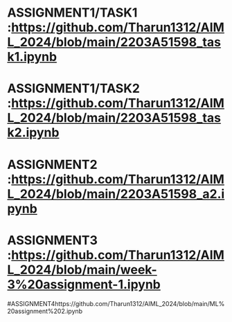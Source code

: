 # ASSIGNMENT1/TASK1 :https://github.com/Tharun1312/AIML_2024/blob/main/2203A51598_task1.ipynb
# ASSIGNMENT1/TASK2 :https://github.com/Tharun1312/AIML_2024/blob/main/2203A51598_task2.ipynb
# ASSIGNMENT2 :https://github.com/Tharun1312/AIML_2024/blob/main/2203A51598_a2.ipynb
# ASSIGNMENT3 :https://github.com/Tharun1312/AIML_2024/blob/main/week-3%20assignment-1.ipynb
#ASSIGNMENT4https://github.com/Tharun1312/AIML_2024/blob/main/ML%20assignment%202.ipynb
